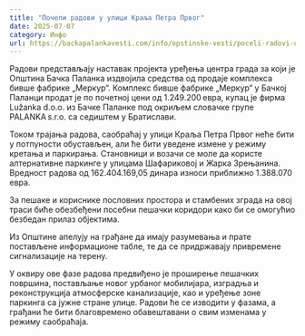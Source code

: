 ```yaml
---
title: "Почели радови у улици Краља Петра Првог"
date: 2025-07-07
category: Инфо
url: https://backapalankavesti.com/info/opstinske-vesti/poceli-radovi-u-ulici-kralja-petra-prvog/
---
```


Радови представљају наставак пројекта уређења центра града за који је Општина Бачка Паланка издвојила средства од продаје комплекса бивше фабрике „Меркур“. Комплекс бивше фабрике „Меркур“ у Бачкој Паланци продат је по почетној цени од 1.249.200 евра, купац је фирма Lužanka d.o.o. из Бачке Паланке под окриљем словачке групе PALANKA s.r.o. са седиштем у Братислави.

Током трајања радова, саобраћај у улици Краља Петра Првог неће бити у потпуности обустављен, али ће бити уведене измене у режиму кретања и паркирања. Становници и возачи се моле да користе алтернативне паркинге у улицама Шафариковој и Жарка Зрењанина. Вредност радова од 162.404.169,05 динара износи приближно 1.388.070 евра.

За пешаке и кориснике пословних простора и стамбених зграда на овој траси биће обезбеђени посебни пешачки коридори како би се омогућио безбедан прилаз објектима.

Из Општине апелују на грађане да имају разумевања и прате постављене информационе табле, те да се придржавају привремене сигнализације на терену.

У оквиру ове фазе радова предвиђено је проширење пешачких површина, постављање новог урбаног мобилијара, изградња и реконструкција атмосферске канализације, као и уређење зоне паркинга са јужне стране улице. Радови ће се изводити у фазама, а грађани ће бити благовремено обавештавани о свим изменама у режиму саобраћаја.
